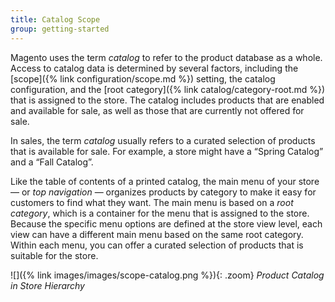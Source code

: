 ```yaml
---
title: Catalog Scope
group: getting-started
---
```


Magento uses the term _catalog_ to refer to the product database as a whole. Access to catalog data is determined by several factors, including the [scope]({% link configuration/scope.md %}) setting, the catalog configuration, and the [root category]({% link catalog/category-root.md %}) that is assigned to the store. The catalog includes products that are enabled and available for sale, as well as those that are currently not offered for sale.

In sales, the term _catalog_ usually refers to a curated selection of products that is available for sale. For example, a store might have a “Spring Catalog” and a “Fall Catalog”.

Like the table of contents of a printed catalog, the main menu of your store — or _top navigation_ — organizes products by category to make it easy for customers to find what they want. The main menu is based on a _root category_, which is a container for the menu that is assigned to the store. Because the specific menu options are defined at the store view level, each view can have a different main menu based on the same root category. Within each menu, you can offer a curated selection of products that is suitable for the store.

![]({% link images/images/scope-catalog.png %}){: .zoom}
_Product Catalog in Store Hierarchy_

